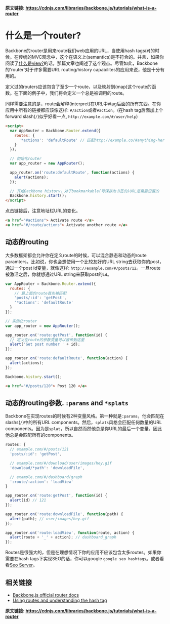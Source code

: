 **原文链接: https://cdnjs.com/libraries/backbone.js/tutorials/what-is-a-router**

# 什么是一个router?
Backbone的router是用来route我们web应用的URL，当使用hash tags(`#`)的时候。在传统的MVC观念中，这个在语义上(semantics)是不符合的。并且，如果你阅读了[什么是view?]()的话，那篇文章也阐述了这个观点。尽管如此，Backbone的'router'对于许多需要URL routing/history capabilites的应用来说，他是十分有用的。

定义过的routers应该包含了至少一个route，以及映射到(map)这个route的函数。在下面的例子中，我们将会定义一个总是被调用的route。

同样需要注意的是，route会解释(interpret)在URL中`#`tag后面的所有东西。在你应用中所有的链接都应该像这样: `#/action`或者`#action`。(在hash tag后面加上个forward slash(`/`)似乎好看一点, `http://example.com/#/user/help`)

```html
<script>
  var AppRouter = Backbone.Router.extend({
    routes: {
      '*actions': 'defaultRoute' // 匹配http://example.co/#anything-here
    }
  });

  // 初始化router
  var app_router = new AppRouter();

  app_router.on('route:defaultRoute', function(actions) {
    alert(actions);
  });

  // 开始Backbone history，对于bookmarkable(可保存为书签的)URL是需要设置的
  Backbone.history.start();
</script>
```
点击链接后，注意地址栏URL的变化。
```html
<a href="#actions"> Activate route </a>
<a href="#/route/actions"> Activate another route </a>
```

## 动态的routing
大多数框架都会允许你在定义route的时候，可以混合静态和动态的route paramters。比如说，你也会想使用一个比较友好的URL string去获取你的post，通过一个post id变量，就像这样: `http://example.com/#/posts/12`。一旦route被激活之后，你就想通过URL string来获取post的`id`。

```javascript
var AppRouter = Backbone.Router.extend({
  routes: {
    // 最上面的route首先被匹配
    'posts/:id': 'getPost',
    '*actions': 'defaultRoute'
  }
});

// 实例化router
var app_router = new AppRouter();

app_router.on('route:getPost', function(id) {
  // 定义在route的参数变量可以被传到这里
  alert('Get post number ' + id);
});

app_router.on('route:defaultRoute', function(action) {
  alert(actions);
});

Backbone.history.start();
```

```html
<a href="#/posts/120"> Post 120 </a>
```

## 动态的routing参数. `:params` and `*splats`
Backbone在实现routes的时候有2种变量风格。第一种就是`:params`，他会匹配在slashs(`/`)中的所有URL components。然后，`splats`风格会匹配任何数量的URL components。因为是`splat`，所以自然而然他总是你URL的最后一个变量，因此他总是会匹配所有的components。

```javascript
routes: {
  // example.com/#/posts/121
  'posts/:id': 'getPost',

  // example.com/#/download/user/images/hey.gif
  'download/*path': 'downloadFile',

  // example.com/#/dashboard/graph
  ':route/:action': 'loadView'
}

app_router.on('route:getPost', function(id) {
  alert(id) // 121
});

app_router.on('route:downloadFile', function(path) {
  alert(path); // user/images/hey.gif
});

app_router.on('route:loadView', function(route, action) {
  alert(route + '_' + action); // dashboard_graph
});
```

Routes是很强大的，但是在理想情况下你的应用不应该包含太多routes。如果你需要在hash tags下实现SEO的话，你可以google `google seo hashtags`。或者看看[Seo Server](http://seo.apiengine.io/)。

## 相关链接
- [Backbone.js official router docs](http://documentcloud.github.io/backbone/#Router)
- [Using routes and understanding the hash tag](http://thomasdavis.github.io/2011/02/07/making-a-restful-ajax-app.html)

**原文链接: https://cdnjs.com/libraries/backbone.js/tutorials/what-is-a-router**
